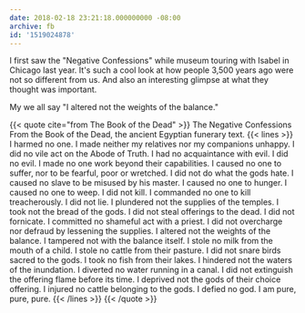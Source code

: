 ```yaml
---
date: 2018-02-18 23:21:18.000000000 -08:00
archive: fb
id: '1519024878'
---
```


I first saw the "Negative Confessions" while museum touring with Isabel in Chicago last year. It's such a cool look at how people 3,500 years ago were not so different from us. And also an interesting glimpse at what they thought was important.

My we all say "I altered not the weights of the balance."

{{< quote cite="from The Book of the Dead" >}}
The Negative Confessions
From the Book of the Dead, the ancient Egyptian funerary text.
{{< lines >}}
I harmed no one.
I made neither my relatives nor my companions unhappy.
I did no vile act on the Abode of Truth.
I had no acquaintance with evil.
I did no evil.
I made no one work beyond their capabilities.
I caused no one to suffer, nor to be fearful, poor or wretched.
I did not do what the gods hate.
I caused no slave to be misused by his master.
I caused no one to hunger.
I caused no one to weep.
I did not kill.
I commanded no one to kill treacherously.
I did not lie.
I plundered not the supplies of the temples.
I took not the bread of the gods.
I did not steal offerings to the dead.
I did not fornicate.
I committed no shameful act with a priest.
I did not overcharge nor defraud by lessening the supplies.
I altered not the weights of the balance.
I tampered not with the balance itself.
I stole no milk from the mouth of a child.
I stole no cattle from their pasture.
I did not snare birds sacred to the gods.
I took no fish from their lakes.
I hindered not the waters of the inundation.
I diverted no water running in a canal.
I did not extinguish the offering flame before its time.
I deprived not the gods of their choice offering.
I injured no cattle belonging to the gods.
I defied no god.
I am pure, pure, pure.
{{< /lines >}}
{{< /quote >}}